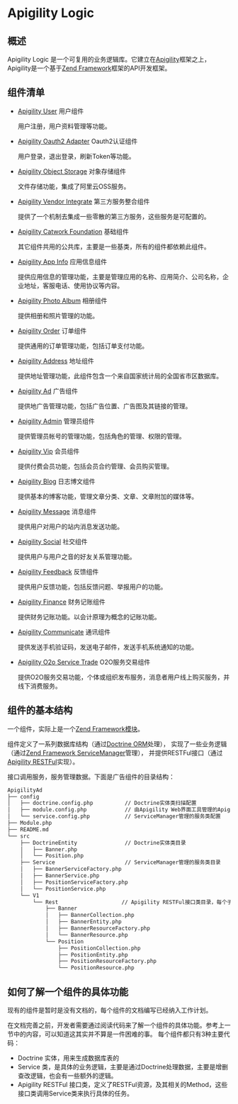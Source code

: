 # Apigility Logic
## 概述
Apigility Logic 是一个可复用的业务逻辑库。它建立在[Apigility](https://apigility.org/)框架之上，Apigility是一个基于[Zend Framework](http://framework.zend.com/)框架的API开发框架。

## 组件清单
- [Apigility User](https://github.com/catworking/apigility-user) 用户组件
  
  用户注册，用户资料管理等功能。
  
- [Apigility Oauth2 Adapter](https://github.com/catworking/apigility-oauth2-adapter) Oauth2认证组件
  
  用户登录，退出登录，刷新Token等功能。
  
- [Apigility Object Storage](https://github.com/catworking/apigility-object-storage) 对象存储组件
  
  文件存储功能，集成了阿里云OSS服务。
  
- [Apigility Vendor Integrate](https://github.com/catworking/apigility-vendor-integrate) 第三方服务整合组件
  
  提供了一个机制去集成一些零散的第三方服务，这些服务是可配置的。
  
- [Apigility Catwork Foundation](https://github.com/catworking/apigility-catwork-foundation) 基础组件
  
  其它组件共用的公共库，主要是一些基类，所有的组件都依赖此组件。
  
- [Apigility App Info](https://github.com/catworking/apigility-app-info) 应用信息组件
  
  提供应用信息的管理功能，主要是管理应用的名称、应用简介、公司名称，企业地址，客服电话、使用协议等内容。
  
- [Apigility Photo Album](https://github.com/catworking/apigility-photo-album) 相册组件
  
  提供相册和照片管理的功能。
  
- [Apigility Order](https://github.com/catworking/apigility-order) 订单组件
  
  提供通用的订单管理功能，包括订单支付功能。
  
- [Apigility Address](https://github.com/catworking/apigility-address) 地址组件
  
  提供地址管理功能，此组件包含一个来自国家统计局的全国省市区数据库。
  
- [Apigility Ad](https://github.com/catworking/apigility-ad) 广告组件
  
  提供地广告管理功能，包括广告位置、广告图及其链接的管理。
  
- [Apigility Admin](https://github.com/catworking/apigility-admin) 管理员组件
  
  提供管理员帐号的管理功能，包括角色的管理、权限的管理。
  
- [Apigility Vip](https://github.com/catworking/apigility-vip) 会员组件
  
  提供付费会员功能，包括会员合约管理、会员购买管理。

- [Apigility Blog](https://github.com/catworking/apigility-blog) 日志博文组件
  
  提供基本的博客功能，管理文章分类、文章、文章附加的媒体等。
  
- [Apigility Message](https://github.com/catworking/apigility-message) 消息组件
  
  提供用户对用户的站内消息发送功能。
  
- [Apigility Social](https://github.com/catworking/apigility-social) 社交组件
  
  提供用户与用户之音的好友关系管理功能。
  
- [Apigility Feedback](https://github.com/catworking/apigility-feedback) 反馈组件
  
  提供用户反馈功能，包括反馈问题、举报用户的功能。
  
- [Apigility Finance](https://github.com/catworking/apigility-finance) 财务记账组件
  
  提供财务记账功能。以会计原理为概念的记账功能。
  
- [Apigility Communicate](https://github.com/catworking/apigility-communicate) 通讯组件
  
  提供发送手机验证码，发送电子邮件，发送手机系统通知的功能。
  
- [Apigility O2o Service Trade](https://github.com/catworking/apigility-o2o-service-trade) O2O服务交易组件
  
  提供O2O服务交易功能，个体或组织发布服务，消息者用户线上购买服务，并线下消费服务。

## 组件的基本结构
一个组件，实际上是一个[Zend Framework模块](https://docs.zendframework.com/zend-modulemanager/intro/)。

组件定义了一系列数据库结构（通过[Doctrine ORM](http://doctrine-project.org/projects/orm.html)处理），
实现了一些业务逻辑（通过[Zend Framework ServiceManager](https://docs.zendframework.com/zend-servicemanager/quick-start/)管理），
并提供RESTFul接口（通过[Apigility RESTFul](https://apigility.org/documentation/intro/first-rest-service)实现）。

接口调用服务，服务管理数据。下面是广告组件的目录结构：
```bash
ApigilityAd
├── config
│   ├── doctrine.config.php          // Doctrine实体类扫描配置
│   ├── module.config.php            // 由Apigility Web界面工具管理的Apigility配置
│   └── service.config.php           // ServiceManager管理的服务类配置
├── Module.php
├── README.md
└── src
    ├── DoctrineEntity               // Doctrine实体类目录
    │   ├── Banner.php
    │   └── Position.php
    ├── Service                      // ServiceManager管理的服务类目录
    │   ├── BannerServiceFactory.php
    │   ├── BannerService.php
    │   ├── PositionServiceFactory.php
    │   └── PositionService.php
    └── V1
        └── Rest                    // Apigility RESTFul接口类目录，每个子目录对应一个资源
            ├── Banner
            │   ├── BannerCollection.php
            │   ├── BannerEntity.php
            │   ├── BannerResourceFactory.php
            │   └── BannerResource.php
            └── Position
                ├── PositionCollection.php
                ├── PositionEntity.php
                ├── PositionResourceFactory.php
                └── PositionResource.php
```

## 如何了解一个组件的具体功能
现有的组件是暂时是没有文档的，每个组件的文档编写已经纳入工作计划。

在文档完善之前，开发者需要通过阅读代码来了解一个组件的具体功能。参考上一节中的内容，可以知道这其实并不算是一件困难的事。
每个组件都只有3种主要代码：
- Doctrine 实体，用来生成数据库表的
- Service 类，是具体的业务逻辑，主要是通过Doctrine处理数据，主要是增删查改逻辑，也会有一些额外的逻辑。
- Apigility RESTFul 接口类，定义了RESTFul资源，及其相关的Method，这些接口类调用Service类来执行具体的任务。